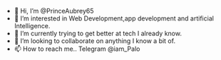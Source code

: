 - 👋 Hi, I’m @PrinceAubrey65
- 👀 I’m interested in Web Development,app development and artificial Intelligence.
- 🌱 I’m currently trying to get better at tech I already know.
- 💞️ I’m looking to collaborate on anything I know a bit of.
- 📫 How to reach me.. Telegram @iam_Palo

<!---
PrinceAubrey65/PrinceAubrey65 is a ✨ special ✨ repository because its `README.md` (this file) appears on your GitHub profile.
You can click the Preview link to take a look at your changes.
--->
